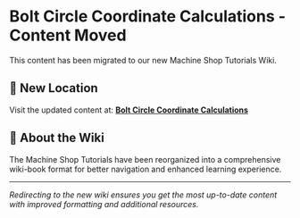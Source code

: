 # Bolt Circle Coordinate Calculations - Content Moved

This content has been migrated to our new Machine Shop Tutorials Wiki.

## 📍 New Location

Visit the updated content at:
**[Bolt Circle Coordinate Calculations](https://jonilsson.github.io/machine-shop-tutorials/bolt_circles/)**

## 🔧 About the Wiki

The Machine Shop Tutorials have been reorganized into a comprehensive
wiki-book format for better navigation and enhanced learning experience.

---

*Redirecting to the new wiki ensures you get the most up-to-date content
with improved formatting and additional resources.*
